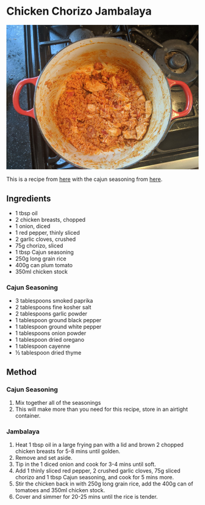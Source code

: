 
# Chicken Chorizo Jambalaya # 

![recipe](/public/images/Chicken-Chorizo-Jambalaya.jpg)

This is a recipe from [here](https://www.bbcgoodfood.com/recipes/chicken-chorizo-jambalaya) with the cajun seasoning from [here](https://www.gimmesomeoven.com/cajun-seasoning/).

## Ingredients ## 
- 1 tbsp oil
- 2 chicken breasts, chopped
- 1 onion, diced
- 1 red pepper, thinly sliced
- 2 garlic cloves, crushed
- 75g chorizo, sliced
- 1 tbsp Cajun seasoning
- 250g long grain rice
- 400g can plum tomato
- 350ml chicken stock

### Cajun Seasoning
- 3 tablespoons smoked paprika
- 2 tablespoons fine kosher salt
- 2 tablespoons garlic powder
- 1 tablespoon ground black pepper
- 1 tablespoon ground white pepper
- 1 tablespoons onion powder
- 1 tablespoon dried oregano
- 1 tablespoon cayenne
- ½ tablespoon dried thyme

## Method ## 
### Cajun Seasoning
1. Mix together all of the seasonings
2. This will make more than you need for this recipe, store in an airtight container.

### Jambalaya

1. Heat 1 tbsp oil in a large frying pan with a lid and brown 2 chopped chicken breasts for 5-8 mins until golden.
2. Remove and set aside.
3. Tip in the 1 diced onion and cook for 3-4 mins until soft.
4. Add 1 thinly sliced red pepper, 2 crushed garlic cloves, 75g sliced chorizo and 1 tbsp Cajun seasoning, and cook for 5 mins more.
5. Stir the chicken back in with 250g long grain rice, add the 400g can of tomatoes and 350ml chicken stock.
6. Cover and simmer for 20-25 mins until the rice is tender.


